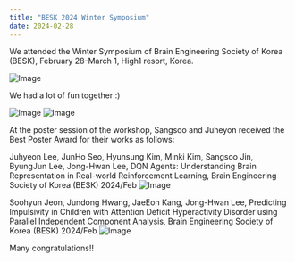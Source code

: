 ```yaml
---
title: "BESK 2024 Winter Symposium"
date: 2024-02-28 
---
```


We attended the Winter Symposium of Brain Engineering Society of Korea (BESK), February 28-March 1, High1 resort, Korea.

![Image](//bspl.korea.ac.kr/Board/Lab_News/2024/BESK/BESK_winter/BESK_24feb.jpg)


We had a lot of fun together :)

![Image](//bspl.korea.ac.kr/Board/Lab_News/2024/BESK/BESK_winter/BESK_24feb_dinner.jpg)
![Image](//bspl.korea.ac.kr/Board/Lab_News/2024/BESK/BESK_winter/BESK_24feb_ski.jpeg)


At the poster session of the workshop, Sangsoo and Juheyon received the Best Poster Award for their works as follows:


Juhyeon Lee, JunHo Seo, Hyunsung Kim, Minki Kim, Sangsoo Jin, ByungJun Lee, Jong-Hwan Lee, DQN Agents: Understanding Brain Representation in Real-world Reinforcement Learning, Brain Engineering Society of Korea (BESK) 2024/Feb
![Image](//bspl.korea.ac.kr/Board/Lab_News/2024/BESK/BESK_winter/BESK_2024_winter_poster_award_juhyeon.jpg)

Soohyun Jeon, Jundong Hwang, JaeEon Kang, Jong-Hwan Lee, Predicting Impulsivity in Children with Attention Deficit Hyperactivity Disorder using Parallel Independent Component Analysis, Brain Engineering Society of Korea (BESK) 2024/Feb
![Image](//bspl.korea.ac.kr/Board/Lab_News/2024/BESK/BESK_winter/BESK_2024_winter_poster_award_soohyun.jpg)

Many congratulations!! 
